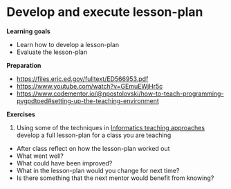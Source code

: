 # Develop and execute lesson-plan

**Learning goals**
- Learn how to develop a lesson-plan
- Evaluate the lesson-plan

**Preparation**
- https://files.eric.ed.gov/fulltext/ED566953.pdf
- https://www.youtube.com/watch?v=GEmuEWjHr5c
- https://www.codementor.io/@npostolovski/how-to-teach-programming-pvgpdtoed#setting-up-the-teaching-environment

**Exercises**

1. Using some of the techniques in [Informatics teaching approaches](#informatics-teaching-approaches) develop a full lesson-plan for a class you are teaching
- After class reflect on how the lesson-plan worked out
 - What went well?
 - What could have been improved?
 - What in the lesson-plan would you change for next time?
 - Is there something that the next mentor would benefit from knowing?
